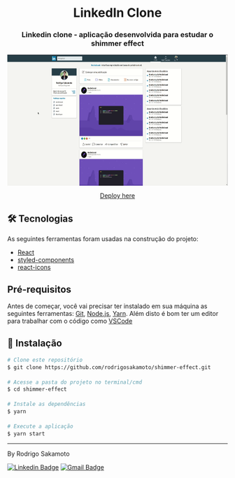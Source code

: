 <h1 align="center">
	LinkedIn Clone
</h1>

<h3 align="center">Linkedin clone - aplicação desenvolvida para estudar o shimmer effect</h3>

<p align="center">
  <img align="center" src=".github/main.gif" border="0" height="300"/>
</p>
<p align="center"> 
  <a href="https://linkedinshimmer.netlify.app">Deploy here</a>
</p>

## 🛠 Tecnologias

As seguintes ferramentas foram usadas na construção do projeto:

- [React](https://pt-br.reactjs.org/)
- [styled-components](https://styled-components.com/)
- [react-icons](https://react-icons.github.io/react-icons/)


## Pré-requisitos

Antes de começar, você vai precisar ter instalado em sua máquina as seguintes ferramentas:
[Git](https://git-scm.com), [Node.js](https://nodejs.org/en/), [Yarn](https://classic.yarnpkg.com/lang/en/). 
Além disto é bom ter um editor para trabalhar com o código como [VSCode](https://code.visualstudio.com/)

## 💾 Instalação

```bash
# Clone este repositório
$ git clone https://github.com/rodrigosakamoto/shimmer-effect.git

# Acesse a pasta do projeto no terminal/cmd
$ cd shimmer-effect

# Instale as dependências
$ yarn

# Execute a aplicação
$ yarn start
```

---
By Rodrigo Sakamoto

[![Linkedin Badge](https://img.shields.io/badge/-Rodrigo%20Sakamoto-9146ff?style=flat-square&logo=Linkedin&logoColor=white&link=https://www.linkedin.com/in/rodrigo-sakamoto/)](https://www.linkedin.com/in/rodrigo-sakamoto/) 
[![Gmail Badge](https://img.shields.io/badge/-rodosakamoto@gmail.com-9146ff?style=flat-square&logo=Gmail&logoColor=white&link=mailto:rodosakamoto@gmail.com)](mailto:rodosakamoto@gmail.com)